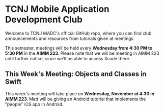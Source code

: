 # TCNJ Mobile Application Development Club

Welcome to TCNJ MADC's official GitHub repo, where you can find club announcements and resources from tutorials given at meetings.

This semester, meetings will be held every **Wednesday from 4:30 PM to 5:30 PM** in the **AIMM 223**. Please note that we will be meeting in AIMM 223 until further notice, since we'll be able to access Xcode there.

## This Week's Meeting: Objects and Classes in Swift

This week's meeting will take place on **Wednesday, November at 4:30 in AIMM 223**. Matt will be giving an Android tutorial that implements the "people" iOS app in Android.
